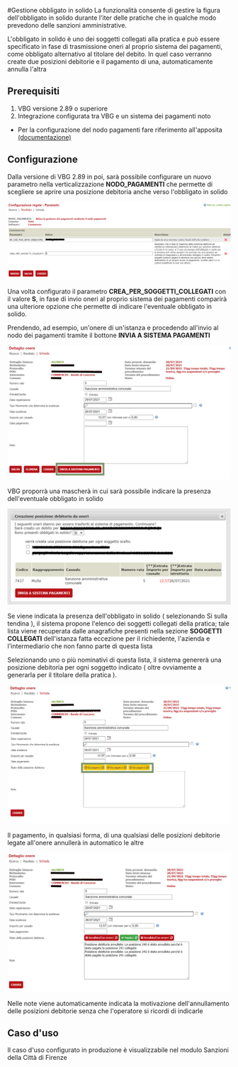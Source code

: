 #Gestione obbligato in solido
La funzionalità consente di gestire la figura dell'obbligato in solido durante l'iter delle pratiche che in qualche modo prevedono delle sanzioni amministrative.

L'obbligato in solido è uno dei soggetti collegati alla pratica e può essere specificato in fase di trasmissione oneri al proprio sistema dei pagamenti,
come obbligato alternativo al titolare del debito. In quel caso verranno create due posizioni debitorie e il pagamento di una, automaticamente annulla l'altra


## Prerequisiti
1. VBG versione 2.89 o superiore
2. Integrazione configurata tra VBG e un sistema dei pagamenti noto
- Per la configurazione del nodo pagamenti fare riferimento all'apposita [(documentazione)](../../../nodo-pagamenti/configurazione-nodo-pagamenti.md)

## Configurazione
Dalla versione di VBG 2.89 in poi, sarà possibile configurare un nuovo parametro nella verticalizzazione **NODO_PAGAMENTI** che permette di scegliere
se aprire una posizione debitoria anche verso l'obbligato in solido

![](./immagini/01_verticalizzazione_nodo_pagamenti.png)

Una volta configurato il parametro **CREA_PER_SOGGETTI_COLLEGATI** con il valore **S**, in fase di invio oneri al proprio sistema dei pagamenti 
comparirà una ulteriore opzione che permette di indicare l'eventuale obbligato in solido.

Prendendo, ad esempio, un'onere di un'istanza e procedendo all'invio al nodo dei pagamenti tramite il bottone **INVIA A SISTEMA PAGAMENTI**

![](./immagini/02_bottone_invio_sistema_pagamenti.png)

VBG proporrà una mascherà in cui sarà possibile indicare la presenza dell'eventuale obbligato in solido

![](./immagini/03_scelta_obbligato_in_solido.png)

Se viene indicata la presenza dell'obbligato in solido ( selezionando Si sulla tendina ), il sistema propone l'elenco dei soggetti collegati della pratica;
tale lista viene recuperata dalle anagrafiche presenti nella sezione **SOGGETTI COLLEGATI** dell'istanza fatta eccezione per il richiedente, l'azienda e l'intermediario che non fanno parte di questa lista

Selezionando uno o più nominativi di questa lista, il sistema genererà una posizione debitoria per ogni soggetto indicato ( oltre ovviamente a generarla
per il titolare della pratica ).

![](./immagini/04_posizioni_debitorie.png)

Il pagamento, in qualsiasi forma, di una qualsiasi delle posizioni debitorie legate all'onere annullerà in automatico le altre

![](./immagini/05_posizione_debitoria_pagata.png)

Nelle note viene automaticamente indicata la motivazione dell'annullamento delle posizioni debitorie senza che l'operatore si ricordi di indicarle

## Caso d'uso
Il caso d'uso configurato in produzione è visualizzabile nel modulo Sanzioni della Città di Firenze